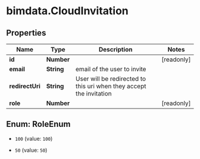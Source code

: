 # bimdata.CloudInvitation

## Properties

Name | Type | Description | Notes
------------ | ------------- | ------------- | -------------
**id** | **Number** |  | [readonly] 
**email** | **String** | email of the user to invite | 
**redirectUri** | **String** | User will be redirected to this uri when they accept the invitation | 
**role** | **Number** |  | [readonly] 



## Enum: RoleEnum


* `100` (value: `100`)

* `50` (value: `50`)




